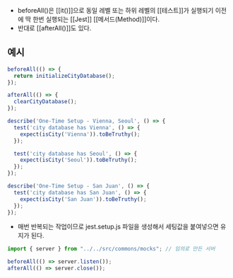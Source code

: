- beforeAll()은 [[it()]]으로 동일 레벨 또는 하위 레벨의 [[테스트]]가 실행되기 이전에 딱 한번 실행되는 [[Jest]] [[메서드(Method)]]이다.
- 반대로 [[afterAll()]]도 있다.
## 예시

```jsx
beforeAll(() => {
  return initializeCityDatabase();
});

afterAll(() => {
  clearCityDatabase();
});

describe('One-Time Setup - Vienna, Seoul', () => {
  test('city database has Vienna', () => {
    expect(isCity('Vienna')).toBeTruthy();
  });

  test('city database has Seoul', () => {
    expect(isCity('Seoul')).toBeTruthy();
  });
});

describe('One-Time Setup - San Juan', () => {
  test('city database has San Juan', () => {
    expect(isCity('San Juan')).toBeTruthy();
  });
});
```

- 매번 반복되는 작업이므로 jest.setup.js 파일을 생성해서 세팅값을 붙여넣으면 유지가 된다.

```js
import { server } from "../../src/commons/mocks"; // 임의로 만든 서버

beforeAll(() => server.listen());
afterAll(() => server.close());
```